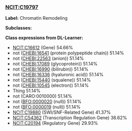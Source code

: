 
### [NCIT:C19797](http://purl.obolibrary.org/obo/NCIT_C19797)
**Label:** Chromatin Remodeling

**Subclasses:** 

**Class expressions from DL-Learner:**

- [NCIT:C16612](http://purl.obolibrary.org/obo/NCIT_C16612) (Gene) 54.66%
- not ([CHEBI:16541](http://purl.obolibrary.org/obo/CHEBI_16541) (protein polypeptide chain)) 51.14%
- not ([CHEBI:22563](http://purl.obolibrary.org/obo/CHEBI_22563) (anion)) 51.14%
- not ([CHEBI:17089](http://purl.obolibrary.org/obo/CHEBI_17089) (glycoprotein)) 51.14%
- not ([CHEBI:16990](http://purl.obolibrary.org/obo/CHEBI_16990) (bilirubin)) 51.14%
- not ([CHEBI:16336](http://purl.obolibrary.org/obo/CHEBI_16336) (hyaluronic acid)) 51.14%
- not ([CHEBI:15440](http://purl.obolibrary.org/obo/CHEBI_15440) (squalene)) 51.14%
- not ([CHEBI:10545](http://purl.obolibrary.org/obo/CHEBI_10545) (electron)) 51.14%
- Thing 51.14%
- not (CARO:0010000) 51.14%
- not ([BFO:0000020](http://purl.obolibrary.org/obo/BFO_0000020) (null)) 51.14%
- not ([BFO:0000019](http://purl.obolibrary.org/obo/BFO_0000019) (null)) 51.14%
- [NCIT:C19880](http://purl.obolibrary.org/obo/NCIT_C19880) (SWI/SNF-Related Gene) 41.37%
- [NCIT:C54362](http://purl.obolibrary.org/obo/NCIT_C54362) (Transcription Regulation Gene) 38.62%
- [NCIT:C20194](http://purl.obolibrary.org/obo/NCIT_C20194) (Regulatory Gene) 29.93%


